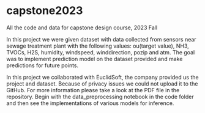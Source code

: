 # capstone2023
All the code and data for capstone design course, 2023 Fall

In this project we were given dataset with data collected from sensors near sewage treatment plant with the following values: ou(target value), NH3, TVOCs, H2S, humidity, windspeed, winddirection, pozip and atm. The goal was to implement prediction model on the dataset provided and make predictions for future points.

In this project we collaborated with EuclidSoft, the company provided us the project and dataset. Because of privacy issues we could not upload it to the GitHub. For more information please take a look at the PDF file in the repository. Begin with the data_preprocessing notebook in the code folder and then see the implementations of various models for inference.
